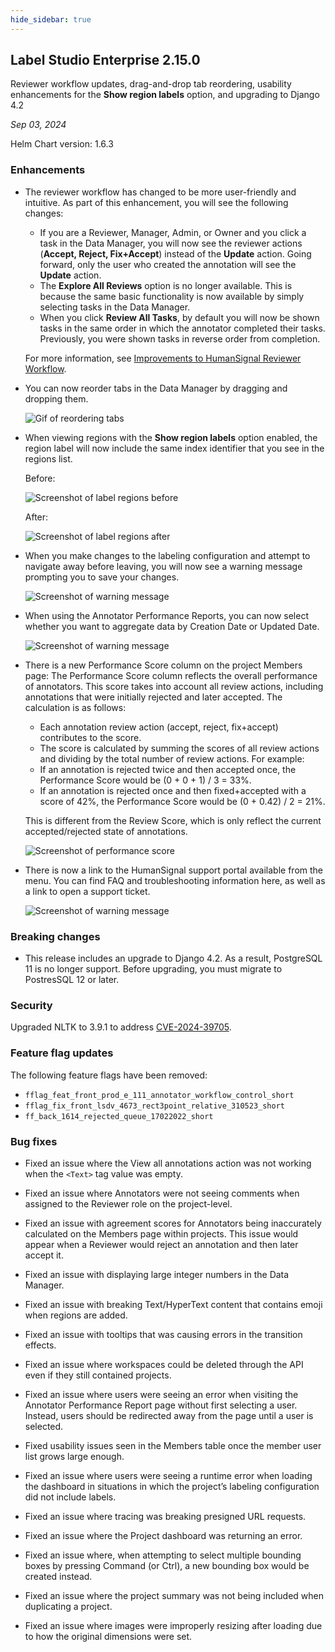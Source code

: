```yaml
---
hide_sidebar: true
---
```


## Label Studio Enterprise 2.15.0

<div class="onprem-highlight">Reviewer workflow updates, drag-and-drop tab reordering, usability enhancements for the <b>Show region labels</b> option, and upgrading to Django 4.2 </div>

*Sep 03, 2024*

Helm Chart version: 1.6.3

### Enhancements

- The reviewer workflow has changed to be more user-friendly and intuitive. As part of this enhancement, you will see the following changes:
    - If you are a Reviewer, Manager, Admin, or Owner and you click a task in the Data Manager, you will now see the reviewer actions (**Accept, Reject, Fix+Accept**) instead of the **Update** action. Going forward, only the user who created the annotation will see the **Update** action.
    - The **Explore All Reviews** option is no longer available. This is because the same basic functionality is now available by simply selecting tasks in the Data Manager.
    - When you click **Review All Tasks**, by default you will now be shown tasks in the same order in which the annotator completed their tasks. Previously, you were shown tasks in reverse order from completion.

   For more information, see [Improvements to HumanSignal Reviewer Workflow](https://humansignal.com/blog/improvements-to-humansignal-reviewer-workflow/). 

* You can now reorder tabs in the Data Manager by dragging and dropping them.

    ![Gif of reordering tabs](/images/releases/2-15-drag-and-drop.gif)

* When viewing regions with the **Show region labels** option enabled, the region label will now include the same index identifier that you see in the regions list. 

    Before:

    ![Screenshot of label regions before](/images/releases/2-15-label-after.png)

    After:

    ![Screenshot of label regions after](/images/releases/2-15-label-before.png)

* When you make changes to the labeling configuration and attempt to navigate away before leaving, you will now see a warning message prompting you to save your changes. 

    ![Screenshot of warning message](/images/releases/2-15-unsaved-changes.png)

* When using the Annotator Performance Reports, you can now select whether you want to aggregate data by Creation Date or Updated Date. 

    ![Screenshot of warning message](/images/releases/2-15-performance-report.png)

* There is a new Performance Score column on the project Members page:
    The Performance Score column reflects the overall performance of annotators. This score takes into account all review actions, including annotations that were initially rejected and later accepted. The calculation is as follows:
    - Each annotation review action (accept, reject, fix+accept) contributes to the score.
    - The score is calculated by summing the scores of all review actions and dividing by the total number of review actions.
    For example:
    - If an annotation is rejected twice and then accepted once, the Performance Score would be (0 + 0 + 1) / 3 = 33%.
    - If an annotation is rejected once and then fixed+accepted with a score of 42%, the Performance Score would be (0 + 0.42) / 2 = 21%.

    This is different from the Review Score, which is only reflect the current accepted/rejected state of annotations.

    ![Screenshot of performance score](/images/releases/2-15-performance-score.png)

* There is now a link to the HumanSignal support portal available from the menu. You can find FAQ and troubleshooting information here, as well as a link to open a support ticket.  

    ![Screenshot of warning message](/images/releases/2-15-support-link.png)

### Breaking changes

- This release includes an upgrade to Django 4.2. As a result, PostgreSQL 11 is no longer support. Before upgrading, you must migrate to PostresSQL 12 or later.

### Security

Upgraded NLTK to 3.9.1 to address [CVE-2024-39705](https://nvd.nist.gov/vuln/detail/CVE-2024-39705). 

### Feature flag updates

The following feature flags have been removed:

- `fflag_feat_front_prod_e_111_annotator_workflow_control_short`
- `fflag_fix_front_lsdv_4673_rect3point_relative_310523_short`
- `ff_back_1614_rejected_queue_17022022_short`

### Bug fixes

- Fixed an issue where the View all annotations action was not working when the `<Text>` tag value was empty.

- Fixed an issue where Annotators were not seeing comments when assigned to the Reviewer role on the project-level.

- Fixed an issue with agreement scores for Annotators being inaccurately calculated on the Members page within projects. This issue would appear when a Reviewer would reject an annotation and then later accept it.

- Fixed an issue with displaying large integer numbers in the Data Manager.

- Fixed an issue with breaking Text/HyperText content that contains emoji when regions are added.

- Fixed an issue with tooltips that was causing errors in the transition effects.

- Fixed an issue where workspaces could be deleted through the API even if they still contained projects.

- Fixed an issue where users were seeing an error when visiting the Annotator Performance Report page without first selecting a user. Instead, users should be redirected away from the page until a user is selected.

- Fixed usability issues seen in the Members table once the member user list grows large enough.

- Fixed an issue where users were seeing a runtime error when loading the dashboard in situations in which the project’s labeling configuration did not include labels.

- Fixed an issue where tracing was breaking presigned URL requests.

- Fixed an issue where the Project dashboard was returning an error.

- Fixed an issue where, when attempting to select multiple bounding boxes by pressing Command (or Ctrl), a new bounding box would be created instead.

- Fixed an issue where the project summary was not being included when duplicating a project.

- Fixed an issue where images were improperly resizing after loading due to how the original dimensions were set.
